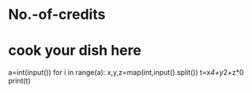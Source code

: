 # No.-of-credits
# cook your dish here
a=int(input())
for i in range(a):
    x,y,z=map(int,input().split())
    t=x*4+y*2+z*0
    print(t)
